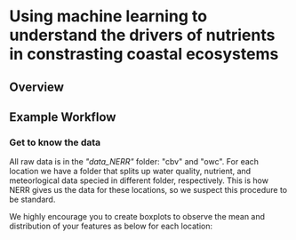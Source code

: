 # Using machine learning to understand the drivers of nutrients in constrasting coastal ecosystems

## Overview

## Example Workflow

### Get to know the data

All raw data is in the _"data_NERR"_ folder: "cbv" and "owc". For each location we have a folder that splits up water quality, nutrient, and meteorlogical data specied in different folder, respectively. This is how NERR gives us the data for these locations, so we suspect this procedure to be standard. 

We highly encourage you to create boxplots to observe the mean and distribution of your features as below for each location:



###




